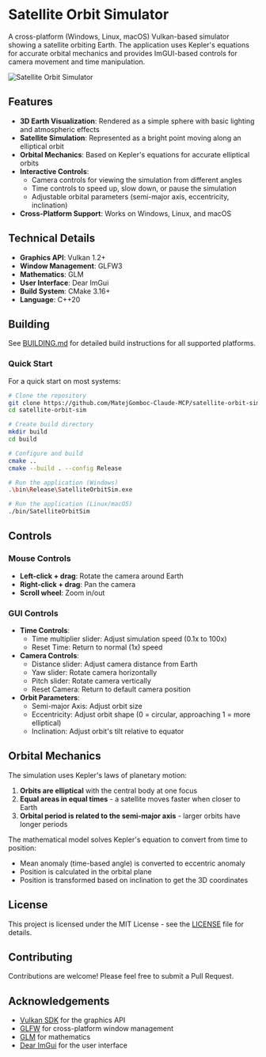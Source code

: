# Satellite Orbit Simulator

A cross-platform (Windows, Linux, macOS) Vulkan-based simulator showing a satellite orbiting Earth. The application uses Kepler's equations for accurate orbital mechanics and provides ImGUI-based controls for camera movement and time manipulation.

![Satellite Orbit Simulator](https://raw.githubusercontent.com/MatejGomboc-Claude-MCP/satellite-orbit-sim/main/docs/screenshot.png)

## Features

- **3D Earth Visualization**: Rendered as a simple sphere with basic lighting and atmospheric effects
- **Satellite Simulation**: Represented as a bright point moving along an elliptical orbit
- **Orbital Mechanics**: Based on Kepler's equations for accurate elliptical orbits
- **Interactive Controls**:
  - Camera controls for viewing the simulation from different angles
  - Time controls to speed up, slow down, or pause the simulation
  - Adjustable orbital parameters (semi-major axis, eccentricity, inclination)
- **Cross-Platform Support**: Works on Windows, Linux, and macOS

## Technical Details

- **Graphics API**: Vulkan 1.2+
- **Window Management**: GLFW3
- **Mathematics**: GLM
- **User Interface**: Dear ImGui
- **Build System**: CMake 3.16+
- **Language**: C++20

## Building

See [BUILDING.md](BUILDING.md) for detailed build instructions for all supported platforms.

### Quick Start

For a quick start on most systems:

```bash
# Clone the repository
git clone https://github.com/MatejGomboc-Claude-MCP/satellite-orbit-sim.git
cd satellite-orbit-sim

# Create build directory
mkdir build
cd build

# Configure and build
cmake ..
cmake --build . --config Release

# Run the application (Windows)
.\bin\Release\SatelliteOrbitSim.exe

# Run the application (Linux/macOS)
./bin/SatelliteOrbitSim
```

## Controls

### Mouse Controls
- **Left-click + drag**: Rotate the camera around Earth
- **Right-click + drag**: Pan the camera
- **Scroll wheel**: Zoom in/out

### GUI Controls
- **Time Controls**:
  - Time multiplier slider: Adjust simulation speed (0.1x to 100x)
  - Reset Time: Return to normal (1x) speed
- **Camera Controls**:
  - Distance slider: Adjust camera distance from Earth
  - Yaw slider: Rotate camera horizontally
  - Pitch slider: Rotate camera vertically
  - Reset Camera: Return to default camera position
- **Orbit Parameters**:
  - Semi-major Axis: Adjust orbit size
  - Eccentricity: Adjust orbit shape (0 = circular, approaching 1 = more elliptical)
  - Inclination: Adjust orbit's tilt relative to equator

## Orbital Mechanics

The simulation uses Kepler's laws of planetary motion:

1. **Orbits are elliptical** with the central body at one focus
2. **Equal areas in equal times** - a satellite moves faster when closer to Earth
3. **Orbital period is related to the semi-major axis** - larger orbits have longer periods

The mathematical model solves Kepler's equation to convert from time to position:
- Mean anomaly (time-based angle) is converted to eccentric anomaly
- Position is calculated in the orbital plane
- Position is transformed based on inclination to get the 3D coordinates

## License

This project is licensed under the MIT License - see the [LICENSE](LICENSE) file for details.

## Contributing

Contributions are welcome! Please feel free to submit a Pull Request.

## Acknowledgements

- [Vulkan SDK](https://vulkan.lunarg.com/) for the graphics API
- [GLFW](https://www.glfw.org/) for cross-platform window management
- [GLM](https://github.com/g-truc/glm) for mathematics
- [Dear ImGui](https://github.com/ocornut/imgui) for the user interface
